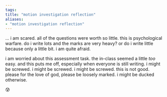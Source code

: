 ```yaml
---
tags: 
title: "motion investigation reflection"
aliases:
- "motion investigation reflection"
---
```


... i am scared. all of the questions were worth so little. this is psychological warfare. do i write lots and the marks are very heavy? or do i write little because only a little bit. i am quite afraid.

i am worried about this assessment task. the in-class seemed a little *too* easy. and this puts me off, especially when everyone is still writing. i might be screwed. i might be screwed. i might be screwed. this is not good. please for the love of god, please be loosely marked. i might be ducked otherwise.

😰